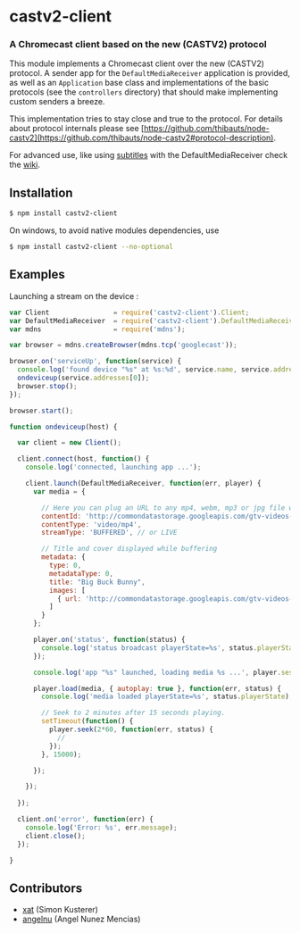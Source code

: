 castv2-client
=============
### A Chromecast client based on the new (CASTV2) protocol

This module implements a Chromecast client over the new (CASTV2) protocol. A sender app for the `DefaultMediaReceiver` application is provided, as well as an `Application` base class and implementations of the basic protocols (see the `controllers` directory) that should make implementing custom senders a breeze.

This implementation tries to stay close and true to the protocol. For details about protocol internals please see [https://github.com/thibauts/node-castv2](https://github.com/thibauts/node-castv2#protocol-description). 

For advanced use, like using [subtitles](https://github.com/thibauts/node-castv2-client/wiki/How-to-use-subtitles-with-the-DefaultMediaReceiver-app) with the DefaultMediaReceiver check the [wiki](https://github.com/thibauts/node-castv2-client/wiki).

Installation
------------

``` bash
$ npm install castv2-client
```

On windows, to avoid native modules dependencies, use

``` bash
$ npm install castv2-client --no-optional
```

Examples
--------

Launching a stream on the device :

``` javascript
var Client                = require('castv2-client').Client;
var DefaultMediaReceiver  = require('castv2-client').DefaultMediaReceiver;
var mdns                  = require('mdns');

var browser = mdns.createBrowser(mdns.tcp('googlecast'));

browser.on('serviceUp', function(service) {
  console.log('found device "%s" at %s:%d', service.name, service.addresses[0], service.port);
  ondeviceup(service.addresses[0]);
  browser.stop();
});

browser.start();

function ondeviceup(host) {

  var client = new Client();

  client.connect(host, function() {
    console.log('connected, launching app ...');

    client.launch(DefaultMediaReceiver, function(err, player) {
      var media = {

      	// Here you can plug an URL to any mp4, webm, mp3 or jpg file with the proper contentType.
        contentId: 'http://commondatastorage.googleapis.com/gtv-videos-bucket/big_buck_bunny_1080p.mp4',
        contentType: 'video/mp4',
        streamType: 'BUFFERED', // or LIVE

        // Title and cover displayed while buffering
        metadata: {
          type: 0,
          metadataType: 0,
          title: "Big Buck Bunny", 
          images: [
            { url: 'http://commondatastorage.googleapis.com/gtv-videos-bucket/sample/images/BigBuckBunny.jpg' }
          ]
        }        
      };

      player.on('status', function(status) {
        console.log('status broadcast playerState=%s', status.playerState);
      });

      console.log('app "%s" launched, loading media %s ...', player.session.displayName, media.contentId);

      player.load(media, { autoplay: true }, function(err, status) {
        console.log('media loaded playerState=%s', status.playerState);

        // Seek to 2 minutes after 15 seconds playing.
        setTimeout(function() {
          player.seek(2*60, function(err, status) {
            //
          });
        }, 15000);

      });

    });
    
  });

  client.on('error', function(err) {
    console.log('Error: %s', err.message);
    client.close();
  });

}
```

Contributors
------------

* [xat](https://github.com/xat) (Simon Kusterer)
* [angelnu](https://github.com/angelnu) (Angel Nunez Mencias)
